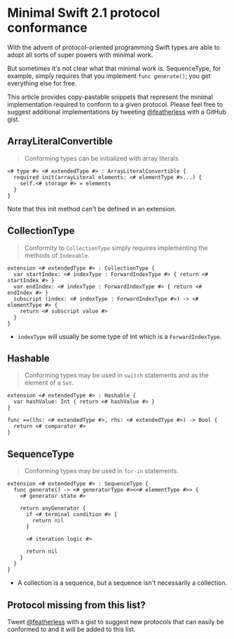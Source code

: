 # Minimal Swift 2.1 protocol conformance

With the advent of protocol-oriented programming Swift types are able to adopt all sorts of super powers with minimal work.

But sometimes it's not clear what that minimal work is. SequenceType, for example, simply requires that you implement `func generate()`; you get everything else for free.

This article provides copy-pastable snippets that represent the minimal implementation required to conform to a given protocol. Please feel free to suggest additional implementations by tweeting [@featherless](http://twitter.com/featherless) with a GitHub gist.

## ArrayLiteralConvertible

> Conforming types can be initialized with array literals.

```language-swift
<# type #> <# extendedType #> : ArrayLiteralConvertible {
  required init(arrayLiteral elements: <# elementType #>...) {
    self.<# storage #> = elements
  }
}
```

Note that this init method can't be defined in an extension.

## CollectionType

> Conformity to `CollectionType` simply requires implementing the methods of `Indexable`.

```language-swift
extension <# extendedType #> : CollectionType {
  var startIndex: <# indexType : ForwardIndexType #> { return <# startIndex #> }
  var endIndex: <# indexType : ForwardIndexType #> { return <# endIndex #> }
  subscript (index: <# indexType : ForwardIndexType #>) -> <# elementType #> {
    return <# subscript value #>
  }
}
```

- `indexType` will usually be some type of Int which is a `ForwardIndexType`.

## Hashable

> Conforming types may be used in `switch` statements and as the element of a `Set`.

```language-swift
extension <# extendedType #> : Hashable {
  var hashValue: Int { return <# hashValue #> }
}

func ==(lhs: <# extendedType #>, rhs: <# extendedType #>) -> Bool {
  return <# comparator #>
}
```

## SequenceType

> Conforming types may be used in `for-in` statements.

```language-swift
extension <# extendedType #> : SequenceType {
  func generate() -> <# generatorType #><<# elementType #>> {
    <# generator state #>

    return anyGenerator {
      if <# terminal condition #> {
        return nil
      }

      <# iteration logic #>

      return nil
    }
  }
}
```

- A collection is a sequence, but a sequence isn't necessarily a collection.

## Protocol missing from this list?

Tweet [@featherless](http://twitter.com/featherless) with a gist to suggest new protocols that can easily be conformed to and it will be added to this list.

